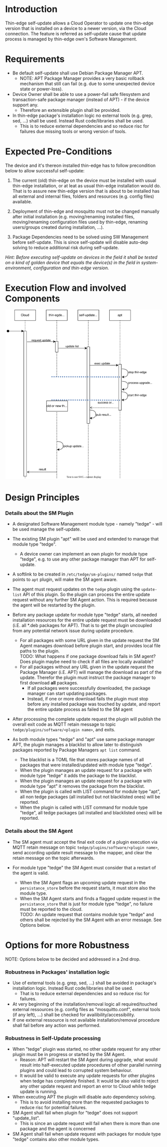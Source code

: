 # Introduction

Thin-edge self-update allows a Cloud Operator to update one thin-edge version that is installed on a device to a newer version, via the Cloud connection. The feature is referred as self-update cause that update process is managed by thin-edge own's Software Management.

# Requirements

* Be default self-update shall use Debian Package Manager APT.
  * NOTE: APT Package Manager provides a very basic rollback mechanism that still can fail (e.g. due to some unexpected device state or power-loss).
* Device Owner shall be able to use a power-fail safe filesystem and transaction-safe package manager (instead of APT) - if the device support any.
  * Therefore an extensible plugin shall be provided.
* In thin-edge package's installation logic no external tools (e.g. grep, sed, ...) shall be used. Instead Rust code/libraries shall be used.
  * This is to reduce external dependencies and so reduce risc for failures due missing tools or wrong version of tools.

# Expected Pre-Conditions 

The device and it's thereon installed thin-edge has to follow precondition below to allow successful self-update:

1) The current (old) thin-edge on the device must be installed with usual thin-edge installation, or at leat as usual thin-edge installation would do. That is to assure new thin-edge version that is about to be installed has all external and internal files, folders and resources (e.g. config files) available.
2) Deployment of thin-edge and mosquitto must not be changed manually after initial installation (e.g. moving/renaming installed files, moving/renaming configuration files used by thin-edge, renaming users/groups created during installation, ...).

3) Package Dependencies need to be solved using SW Management before self-update. This is since self-update will disable auto-dep solving to reduce additional risk during self-update.

*Hint: Before executing self-update on devices in the field it shall be tested on a kind of golden device that equals the device(s) in the field in system-environment, configuration and thin-edge version.*


# Execution Flow and involved Components
![Sequence Diagram Update SW-list](images/self-update.drawio.svg)


# Design Principles

### Details about the SM Plugin

* A designated Software Management module type - namely "tedge" - will be used manage the self-update.

* The existing SM plugin "apt" will be used and extended to manage that module type "tedge". 
  * A device owner can implement an own plugin for module type "tedge", e.g. to use any other package manager than APT for self-update. 

* A softlink to be created in `/etc/tedge/sm-plugins/` named `tedge` that points to `apt` plugin, will make the SM agent aware.

* The agent must request updates on the `tedge` plugin using the `update-list` API of this plugin. So the plugin can process the entire update request without any further SM Agent action. This is required because the agent will be restarted by the plugin.

* Before any package update for module type "tedge" starts, all needed installation resources for the entire update request must be downloaded (i.E. all \*.deb packages for APT). That is to get the plugin uncoupled from any potential network issue during update procedure.
  * For all packages with some URL given in the update request the SM Agent manages download before plugin start, and provides local file paths to the plugin.<br/>
    TODO: What happens if one package download fails in SM agent? Does plugin maybe need to check if all files are locally available?
  * For all packages without any URL given in the update request the Package Manager (i.E. APT) will manage the download as part of the update. Therefor the plugin must instruct the package manager to first download **all** packages. 
    * If all packages were successfully downloaded, the package manager can start updating packages.<br/>
    * Instead, if one or more download fails the plugin must stop before any installed package was touched by update, and report the entire update process as failed to the SM agent<br/>

* After processing the complete update request the plugin will publish the overall exit code as MQTT retain message to topic `tedge/plugins/software/<plugin name>`, and exits.

* As both module types "tedge" and "apt" use same package manager APT, the plugin manages a blacklist to allow later to distinguish packages reported by Package Managers `apt list` command.
  * The blacklist is a TOML file that stores package names of all packages that were installed/updated with module type "tedge".
  * When the plugin manages an update request for a package with module type "tedge" it adds the package to the blacklist.
  * When the plugin manages an update request for a package with module type "apt" it removes the package from the blacklist.
  * When the plugin is called with LIST command for module type "apt", all non tedge packages (all installed but not blacklisted ones) will be reported.
  * When the plugin is called with LIST command for module type "tedge", all tedge packages (all installed and blacklisted ones) will be reported.


### Details about the SM Agent

* The SM agent must accept the final exit code of a plugin execution via MQTT retain message on topic `tedge/plugins/software/<plugin name>`, send according update result message to the mapper, and clear the retain message on the topic afterwards.

* For module type "tedge" the SM Agent must consider that a restart of the agent is valid.
  * When the SM Agent flags an upcoming update request in the `persistance_store` before the request starts, it must store also the module type.
  * When the SM Agent starts and finds a flagged update request in the `persistance_store` that is just for module type "tedge", no failure must be reported to the cloud.<br/>
    TODO: An update request that contains module type "tedge" and others shall be rejected by the SM Agent with an error message. See Options below.

# Options for more Robustness
NOTE: Options below to be decided and addressed in a 2nd drop.

### Robustness in Packages' installation logic
* Use of external tools (e.g. grep, sed, ...) shall be avoided in package's installation logic. Instead Rust code/libraries shall be used.
  * That is to reduce external dependencies and so reduce risc for failures.
* At very beginning of the installation/removal logic all required/touched external ressources (e.g. config files as "mosquitto.conf", external tools (if any left), ...) shall be checked for availibility/accessibility.
* If one external ressource is not available installation/removal procedure shall fail before any action was performed.

### Robustness in Self-Update processing
* When "tedge" plugin was started, no other update request for any other plugin must be in progress or started by the SM Agent.
  * Reason: APT will restart the SM Agent during upgrade, what would result into half-executed update procedures of other parallel running plugins and could lead to corrupted system behaviour.
  * It would be valid to execute any update requests for other plugins when tedge has completely finished. 
    It would be also valid to reject any other update request and report an error to Cloud while tedge update is running. 
* When executing APT the plugin will disable auto dependency solving.
  * This is to avoid installing more than the requested packages to reduce risc for potential failures.
* SM Agent shall fail when plugin for "tedge" does not support "update_list".
  * This is since an update request will fail when there is more than one package and the agent is concerned
* SM Agent shall fail when update request with packages for module type "tedge" contains also other module types.
